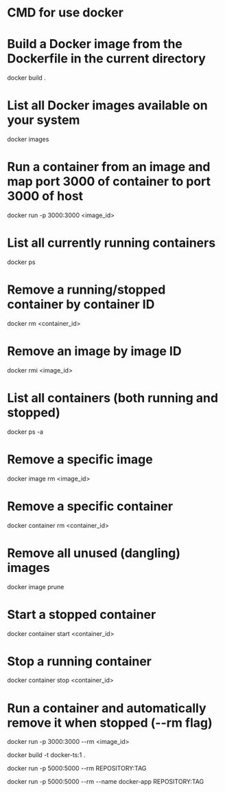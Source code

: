 # CMD for use docker


# Build a Docker image from the Dockerfile in the current directory
docker build .

# List all Docker images available on your system
docker images


# Run a container from an image and map port 3000 of container to port 3000 of host
docker run -p 3000:3000 <image_id>



# List all currently running containers
docker ps 


# Remove a running/stopped container by container ID
docker rm <container_id>


# Remove an image by image ID
docker rmi <image_id>


# List all containers (both running and stopped)
docker ps -a

# Remove a specific image
docker image rm <image_id>

# Remove a specific container
docker container rm <container_id>


# Remove all unused (dangling) images
docker image prune

# Start a stopped container
docker container start <container_id>

# Stop a running container
docker container stop <container_id>


# Run a container and automatically remove it when stopped (--rm flag)
docker run -p 3000:3000 --rm <image_id>


docker build -t docker-ts:1 .


docker run -p 5000:5000 --rm REPOSITORY:TAG


docker run -p 5000:5000 --rm --name docker-app REPOSITORY:TAG







